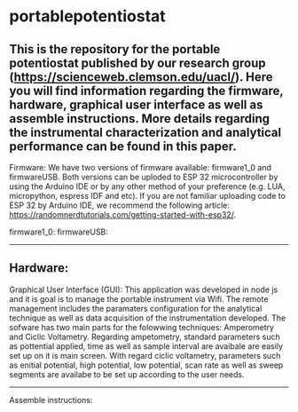 # portablepotentiostat
This is the repository for the portable potentiostat published by our research group (https://scienceweb.clemson.edu/uacl/). Here you will find information regarding the firmware, hardware, graphical user interface as well as assemble instructions. More details regarding the instrumental characterization and analytical performance can be found in this paper.
-----------------------------------------------------------------------------------------------------------------------------------------------------------------------------------
Firmware:
We have two versions of firmware available: firmware1_0 and firmwareUSB. Both versions can be uploded to ESP 32 microcontroller by using the Arduino IDE or by any other method of your preference (e.g. LUA, micropython, espress IDF and etc). If you are not familiar uploading code to ESP 32 by Arduino IDE, we recommend the following article: https://randomnerdtutorials.com/getting-started-with-esp32/.

firmware1_0: 
firmwareUSB: 

-----------------------------------------------------------------------------------------------------------------------------------------------------------------------------------
Hardware:
-----------------------------------------------------------------------------------------------------------------------------------------------------------------------------------
Graphical User Interface (GUI): This application was developed in node js and it is goal is to manage the portable instrument via Wifi. The remote management includes the paramaters configuration for the analytical technique as well as data acquisition of the instrumentation developed. The sofware has two main parts for the folowwing techniques: Amperometry and Ciclic Voltametry. Regarding ampetometry, standard parameters such as pottential applied, time as well as sample interval are avaibale are easily set up on it is main screen. With regard ciclic voltametry, parameters such as enitial potential, high potential, low potential, scan rate as well as sweep segments are availabe to be set up according to the user needs.

-----------------------------------------------------------------------------------------------------------------------------------------------------------------------------------
Assemble instructions:
